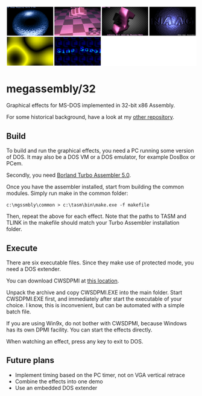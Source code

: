 <img src="./sample.png" alt="Sample image" width="750" />

# megassembly/32

Graphical effects for MS-DOS implemented in 32-bit x86 Assembly. 

For some historical background, have a look at my
[other repository](https://github.com/efliks/demoscene-legacy).

## Build

To build and run the graphical effects, you need a PC running some 
version of DOS. It may also be a DOS VM or a DOS emulator, for example 
DosBox or PCem.

Secondly, you need 
[Borland Turbo Assembler 5.0](https://winworldpc.com/product/turbo-assembler/5x).

Once you have the assembler installed, start from building the common 
modules. Simply run make in the common folder:

```
c:\mgssmbly\common > c:\tasm\bin\make.exe -f makefile
```

Then, repeat the above for each effect. Note that the paths to TASM and TLINK 
in the makefile should match your Turbo Assembler installation folder.

## Execute

There are six executable files. Since they make use of protected mode, you
need a DOS extender. 

You can download CWSDPMI at 
[this location](https://www.ibiblio.org/pub/micro/pc-stuff/freedos/files/util/system/cwsdpmi/csdpmi7b.zip).

Unpack the archive and copy CWSDPMI.EXE into the main folder. Start 
CWSDPMI.EXE first, and immediately after start the executable of your 
choice. I know, this is inconvenient, but can be automated with 
a simple batch file.

If you are using Win9x, do not bother with CWSDPMI, because Windows has
its own DPMI facility. You can start the effects directly.

When watching an effect, press any key to exit to DOS.

## Future plans

* Implement timing based on the PC timer, not on VGA vertical retrace
* Combine the effects into one demo
* Use an embedded DOS extender
